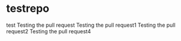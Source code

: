 # testrepo
test
Testing the pull request
Testing the pull request1
Testing the pull request2
Testing the pull request4

